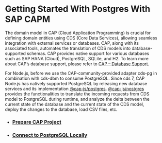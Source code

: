 # Getting Started With Postgres With SAP CAPM 

The domain model in CAP (Cloud Application Programming) is crucial for defining domain entities using CDS (Core Data Services), allowing seamless integration with external services or databases. CAP, along with its associated tools, automates the translation of CDS models into database-supported schemas. CAP provides native support for various databases such as SAP HANA (Cloud), PostgreSQL, SQLite, and H2. To learn more about CAP’s database support, please refer to [CAP – Database Support](https://cap.cloud.sap/docs/about/features#database-support).

For Node.js, before we use the CAP-community-provided adapter cds-pg in combination with cds-dbm to consume PostgreSQL. Since cds 7, CAP Node.js has natively supported PostgreSQL by releasing new database services and its implementation [@cap-js/postgres](https://www.npmjs.com/package/@cap-js/postgres). [@cap-js/postgres](https://www.npmjs.com/package/@cap-js/postgres) provides the functionalities to translate the incoming requests from CDS model to PostgreSQL during runtime, and analyze the delta between the current state of the database and the current state of the CDS model, deploy the changes to the database, load CSV files, etc.

- ### [Prepare CAP Project](./MDFiles/PrepareCAPProject.md)
- ### [Connect to PostgreSQL Locally](./MDFiles/ConnectToPostgreSQLLocally.md)

